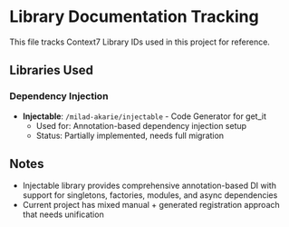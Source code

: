 # Library Documentation Tracking

This file tracks Context7 Library IDs used in this project for reference.

## Libraries Used

### Dependency Injection
- **Injectable**: `/milad-akarie/injectable` - Code Generator for get_it
  - Used for: Annotation-based dependency injection setup
  - Status: Partially implemented, needs full migration

## Notes
- Injectable library provides comprehensive annotation-based DI with support for singletons, factories, modules, and async dependencies
- Current project has mixed manual + generated registration approach that needs unification
